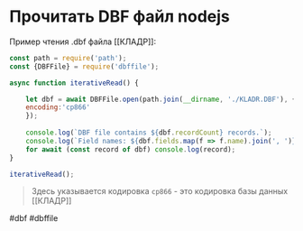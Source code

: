 # Прочитать DBF файл nodejs

Пример чтения .dbf файла [[КЛАДР]]:

```js
const path = require('path');
const {DBFFile} = require('dbffile');

async function iterativeRead() {

	let dbf = await DBFFile.open(path.join(__dirname, './KLADR.DBF'), {
	encoding:'cp866'
	});
	
	console.log(`DBF file contains ${dbf.recordCount} records.`);
	console.log(`Field names: ${dbf.fields.map(f => f.name).join(', ')}`);
	for await (const record of dbf) console.log(record);
}

iterativeRead();
```

> Здесь указывается кодировка `cp866` - это кодировка базы данных [[КЛАДР]]

#dbf #dbffile
